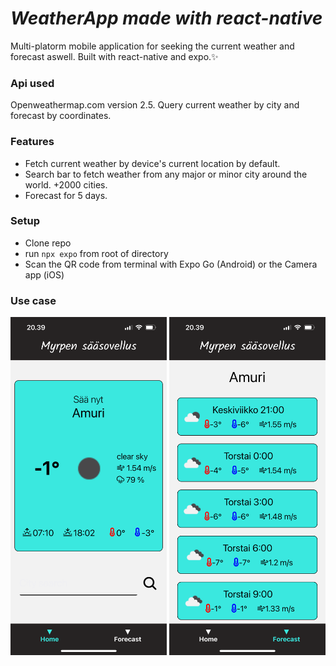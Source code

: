 
# _WeatherApp_ _made with react-native_ 
Multi-platorm mobile application for seeking the current weather and forecast aswell. Built with react-native and expo.✨
### Api used
Openweathermap.com version 2.5. Query current weather by city and forecast by coordinates.

### Features

- Fetch current weather by device's current location by default. 
- Search bar to fetch weather from any major or minor city around the world. +2000 cities.
- Forecast for 5 days.

### Setup

- Clone repo
- run `npx expo` from root of directory
- Scan the QR code from terminal with Expo Go (Android) or the Camera app (iOS)

### Use case
<p align="center">
    <img src="https://github.com/vsuusi/WeatherApp-ReactNative/blob/master/assets/screenshots/1.png" alt="Screenshot 1" width="250"/>
    <img src="https://github.com/vsuusi/WeatherApp-ReactNative/blob/master/assets/screenshots/2.png" alt="Screenshot 2" width="250"/>
</p>